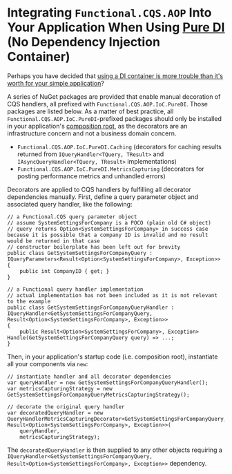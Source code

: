 # Integrating `Functional.CQS.AOP` Into Your Application When Using [Pure DI](http://blog.ploeh.dk/2014/06/10/pure-di/) (No Dependency Injection Container)

Perhaps you have decided that [using a DI container is more trouble than it's worth for your simple application](http://blog.ploeh.dk/2012/11/06/WhentouseaDIContainer/)?

A series of NuGet packages are provided that enable manual decoration of CQS handlers, all prefixed with `Functional.CQS.AOP.IoC.PureDI`.  Those packages are listed below.  As a matter of best practice, all `Functional.CQS.AOP.IoC.PureDI`-prefixed packages should only be installed in your application's [composition root](http://blog.ploeh.dk/2011/07/28/CompositionRoot/), as the decorators are an infrastructure concern and not a business domain concern.
- `Functional.CQS.AOP.IoC.PureDI.Caching` (decorators for caching results returned from `IQueryHandler<TQuery, TResult>` and `IAsyncQueryHandler<TQuery, TResult>` implementations)
- `Functional.CQS.AOP.IoC.PureDI.MetricsCapturing` (decorators for posting performance metrics and unhandled errors)

Decorators are applied to CQS handlers by fulfilling all decorator dependencies manually.  First, define a query parameter object and associated query handler, like the following:

```
// a Functional.CQS query parameter object
// assume SystemSettingsForCompany is a POCO (plain old C# object)
// query returns Option<SystemSettingsForCompany> in success case because it is possible that a company ID is invalid and no result would be returned in that case
// constructor boilerplate has been left out for brevity
public class GetSystemSettingsForCompanyQuery : IQueryParameters<Result<Option<SystemSettingsForCompany>, Exception>>
{
    public int CompanyID { get; }
}
```

```
// a Functional query handler implementation
// actual implementation has not been included as it is not relevant to the example
public class GetSystemSettingsForCompanyQueryHandler : IQueryHandler<GetSystemSettingsForCompanyQuery, Result<Option<SystemSettingsForCompany>, Exception>>
{
    public Result<Option<SystemSettingsForCompany>, Exception> Handle(GetSystemSettingsForCompanyQuery query) => ...;
}
```

Then, in your application's startup code (i.e. composition root), instantiate all your components via `new`:

```
// instantiate handler and all decorator dependencies
var queryHandler = new GetSystemSettingsForCompanyQueryHandler();
var metricsCapturingStrategy = new GetSystemSettingsForCompanyQueryMetricsCapturingStrategy();

// decorate the original query handler
var decoratedQueryHandler = new QueryHandlerMetricsCapturingDecorator<GetSystemSettingsForCompanyQuery, Result<Option<SystemSettingsForCompany>, Exception>>(
    queryHandler,
    metricsCapturingStrategy);
```

The `decoratedQueryHandler` is then supplied to any other objects requiring a `IQueryHandler<GetSystemSettingsForCompanyQuery, Result<Option<SystemSettingsForCompany>, Exception>>` dependency.